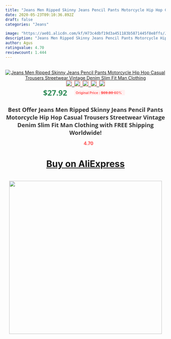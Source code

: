 ```yaml
---
title: "Jeans Men Ripped Skinny Jeans Pencil Pants Motorcycle Hip Hop Casual Trousers Streetwear Vintage Denim Slim Fit Man Clothing"
date: 2020-05-23T09:10:36.892Z
draft: false
categories: "Jeans"

image: "https://ae01.alicdn.com/kf/H73c4dbf19d3a451183b5871445f8e8ffs/Jeans-Men-Ripped-Skinny-Jeans-Pencil-Pants-Motorcycle-Hip-Hop-Casual-Trousers-Streetwear-Vintage-Denim-Slim.jpg"
description: "Jeans Men Ripped Skinny Jeans Pencil Pants Motorcycle Hip Hop Casual Trousers Streetwear Vintage Denim Slim Fit Man Clothing"
author: Agus
ratingvalue: 4.70
reviewcount: 1.444
---
```

<br>
<div style="text-align: center;">
<a href="https://s.click.aliexpress.com/e/_9xaeqZ" target="_blank" rel="nofollow noopener noreferrer"><img alt="Jeans Men Ripped Skinny Jeans Pencil Pants Motorcycle Hip Hop Casual Trousers Streetwear Vintage Denim Slim Fit Man Clothing" class="magnifier-image" src="https://ae01.alicdn.com/kf/H73c4dbf19d3a451183b5871445f8e8ffs/Jeans-Men-Ripped-Skinny-Jeans-Pencil-Pants-Motorcycle-Hip-Hop-Casual-Trousers-Streetwear-Vintage-Denim-Slim.jpg_640x640.jpg">
<br>
<img style="border:1px solid salmon" src="https://ae01.alicdn.com/kf/H73c4dbf19d3a451183b5871445f8e8ffs/Jeans-Men-Ripped-Skinny-Jeans-Pencil-Pants-Motorcycle-Hip-Hop-Casual-Trousers-Streetwear-Vintage-Denim-Slim.jpg_120x120.jpg">&nbsp;&nbsp;<img style="border:1px solid salmon" src="https://ae01.alicdn.com/kf/H59528dbaf48c4c1aa3f030eadf351dc9l/Jeans-Men-Ripped-Skinny-Jeans-Pencil-Pants-Motorcycle-Hip-Hop-Casual-Trousers-Streetwear-Vintage-Denim-Slim.jpg_120x120.jpg">&nbsp;&nbsp;<img style="border:1px solid salmon" src="https://ae01.alicdn.com/kf/H866095271a9d4ff7bd5c3063392fcb33M/Jeans-Men-Ripped-Skinny-Jeans-Pencil-Pants-Motorcycle-Hip-Hop-Casual-Trousers-Streetwear-Vintage-Denim-Slim.jpg_120x120.jpg">&nbsp;&nbsp;<img style="border:1px solid salmon" src="https://ae01.alicdn.com/kf/Hbacd2aaa0db747669287834edf9ddb51m/Jeans-Men-Ripped-Skinny-Jeans-Pencil-Pants-Motorcycle-Hip-Hop-Casual-Trousers-Streetwear-Vintage-Denim-Slim.jpg_120x120.jpg">&nbsp;&nbsp;<img style="border:1px solid salmon" src="https://ae01.alicdn.com/kf/H9eae6aa198ab4fa48daa108bfe3ae3dcv/Jeans-Men-Ripped-Skinny-Jeans-Pencil-Pants-Motorcycle-Hip-Hop-Casual-Trousers-Streetwear-Vintage-Denim-Slim.jpg_120x120.jpg"></a></div><br0>
<div style="text-align: center;"><span style="background-color: white; border: 0px; box-sizing: border-box; color: seagreen; display: inline-block; font-family: &quot;open sans&quot; , &quot;arial&quot; , &quot;helvetica&quot; , sans-serif , &quot;heiti&quot;; font-size: 24px; font-stretch: inherit; font-weight: 700; line-height: inherit; margin: 0px 10px 0px 0px; padding: 0px; vertical-align: middle;">$27.92 </span>
<span style="background: rgb(255 , 241 , 241); border-radius: 3px; border: 0px; box-sizing: border-box; color: #ff4747; display: inline-block; font-family: inherit; font-size: 12px; font-stretch: inherit; font-style: inherit; font-variant: inherit; font-weight: 600; line-height: inherit; margin: 0px; padding: 2px 5px; transform: scale(0.9); vertical-align: middle;">Original Price : <b style="text-decoration: line-through;">$69.80 </b> 60%&nbsp;&nbsp;</span></div>
<h1 style="color: #333333; display: inline-block; font-family: &quot;open sans&quot; , &quot;arial&quot; , &quot;helvetica&quot; , sans-serif , &quot;heiti&quot;; font-size: 18px; font-stretch: inherit; font-weight: 700; text-align: center;">Best Offer Jeans Men Ripped Skinny Jeans Pencil Pants Motorcycle Hip Hop Casual Trousers Streetwear Vintage Denim Slim Fit Man Clothing with FREE Shipping Worldwide!</h1>
<div style="color: #ff4747; text-align: center;">
<img src="https://4.bp.blogspot.com/-M0ZcTcb-5uY/XleCXlxnR4I/AAAAAAAAAEc/OrjgMkXV1oMQFaCRZj5HQwOCBcu3w1FegCPcBGAYYCw/s1600/star.png" style="height: 15px;">&nbsp;<b>4.70</b></div>
<div class="button_cont" align="center"><a class="buynow_a" href="https://s.click.aliexpress.com/e/_9xaeqZ" target="_blank" rel="nofollow noopener noreferrer"><H1>Buy on AliExpress</H1></a></div><br>
<div class="separator" style="clear: both; text-align: center;">
<img src="https://lh3.googleusercontent.com/-pTy5HemUv9M/XlePHvY0dAI/AAAAAAAAAE4/0nX5iRUoIWY8eMW9Dpxeirr157OZliDIgCLcBGAsYHQ/s1600/badge.gif" width="480">
</div>
